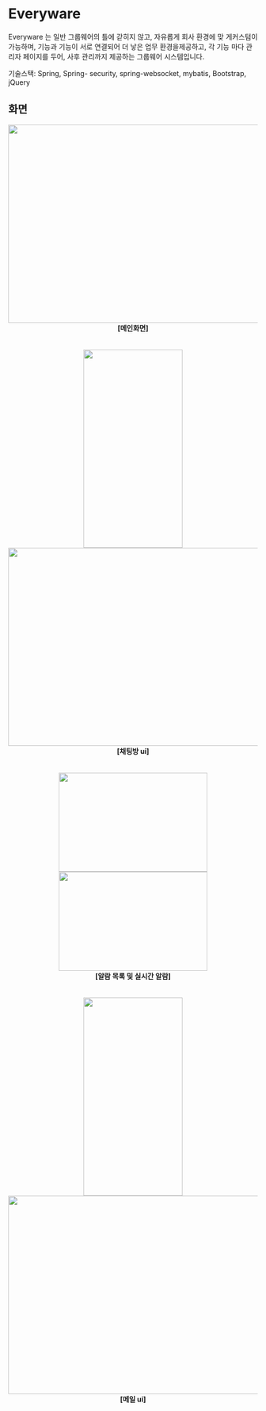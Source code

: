 # Everyware

 Everyware 는 일반 그룹웨어의 틀에 갇히지 않고, 자유롭게 회사 환경에 맞
게커스텀이 가능하며, 기능과 기능이 서로 연결되어 더 낳은 업무 환경을제공하고, 
각 기능 마다 관리자 페이지를 두어, 사후 관리까지 제공하는 그룹웨어 시스템입니다.


기술스택: Spring, Spring- security, spring-websocket, mybatis, Bootstrap, jQuery


## 화면
<div align="center">
  <img src="https://github.com/quswjdals1/Everyware/assets/33611408/43064b96-a032-478b-b82b-76622897edcf" width="600" height="400"/>
</div>
<div align="center">
  <strong>[메인화면]</strong>
</div>
<br><br>

<div align="center">
 <img src="https://github.com/quswjdals1/Everyware/assets/33611408/20f5ac57-c9e7-4448-87be-8651ba4c5cb3" width="200" height="400"/>
 <img src="https://github.com/quswjdals1/Everyware/assets/33611408/6db17b1c-d093-4ce9-9678-949203017ef3" width="600" height="400"/>
</div>
<div align="center">
  <strong>[채팅방 ui]</strong>
</div>
<br><br>

<div align="center">
 <img src="https://github.com/quswjdals1/Everyware/assets/33611408/3ac0ff03-0d35-4cc4-b3f9-4aeb0ebf3dc1" width="300" height="200"/>
 <img src="https://github.com/quswjdals1/Everyware/assets/33611408/fa35161d-697e-4542-8275-42ff5c677174" width="300" height="200"/>
</div>
<div align="center">
  <strong>[알람 목록 및 실시간 알람]</strong>
</div>
<br><br>

<div align="center">
 <img src="https://github.com/quswjdals1/Everyware/assets/33611408/3ac0ff03-0d35-4cc4-b3f9-4aeb0ebf3dc1" width="200" height="400"/>
 <img src="https://github.com/quswjdals1/Everyware/assets/33611408/93c15034-1803-4ad9-bbad-aabbc69abff4" width="600" height="400"/>
</div>
<div align="center">
  <strong>[메일 ui]</strong>
</div>
<br><br>
